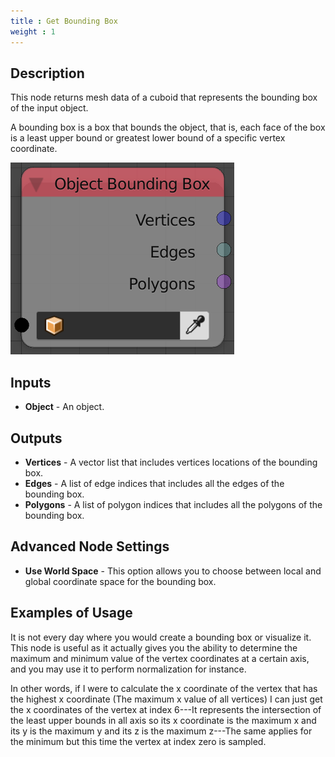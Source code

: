 ```yaml
---
title : Get Bounding Box
weight : 1
---
```


## Description

This node returns mesh data of a cuboid that represents the bounding box
of the input object.

A bounding box is a box that bounds the object, that is, each face of
the box is a least upper bound or greatest lower bound of a specific
vertex coordinate.

![image](get_bounding_box_node.png)

## Inputs

  - **Object** - An object.

## Outputs

  - **Vertices** - A vector list that includes vertices locations of the
    bounding box.
  - **Edges** - A list of edge indices that includes all the edges of
    the bounding box.
  - **Polygons** - A list of polygon indices that includes all the
    polygons of the bounding box.

## Advanced Node Settings

  - **Use World Space** - This option allows you to choose between local
    and global coordinate space for the bounding box.

## Examples of Usage

It is not every day where you would create a bounding box or visualize
it. This node is useful as it actually gives you the ability to
determine the maximum and minimum value of the vertex coordinates at a
certain axis, and you may use it to perform normalization for instance.

In other words, if I were to calculate the x coordinate of the vertex
that has the highest x coordinate (The maximum x value of all vertices)
I can just get the x coordinates of the vertex at index 6---It
represents the intersection of the least upper bounds in all axis so its
x coordinate is the maximum x and its y is the maximum y and its z is
the maximum z---The same applies for the minimum but this time the
vertex at index zero is sampled.
